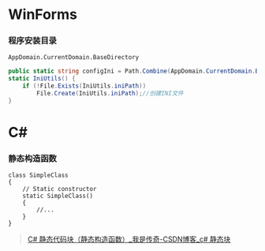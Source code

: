 # WinForms



### 程序安装目录

`AppDomain.CurrentDomain.BaseDirectory`

```c#
public static string configIni = Path.Combine(AppDomain.CurrentDomain.BaseDirectory, "config.ini");
static IniUtils() {
    if (!File.Exists(IniUtils.iniPath))
        File.Create(IniUtils.iniPath);//创建INI文件
}
```



# C#

### 静态构造函数

```
class SimpleClass
{
    // Static constructor
    static SimpleClass()
    {
        //...
    }
}
```

> [C# 静态代码块（静态构造函数）_我是传奇-CSDN博客_c# 静态块](https://blog.csdn.net/gladyoucame/article/details/8601754)

